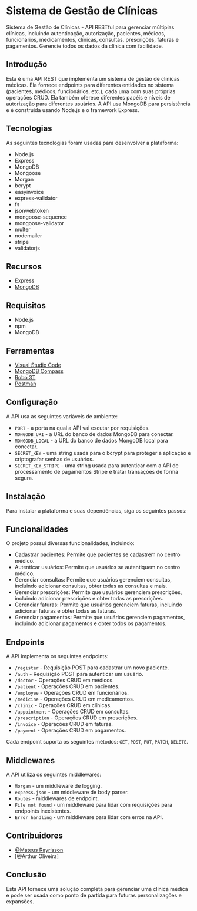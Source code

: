 # Sistema de Gestão de Clínicas
Sistema de Gestão de Clínicas - API RESTful para gerenciar múltiplas clínicas, incluindo autenticação, autorização, pacientes, médicos, funcionários, medicamentos, clínicas, consultas, prescrições, faturas e pagamentos. Gerencie todos os dados da clínica com facilidade.

## Introdução
Esta é uma API REST que implementa um sistema de gestão de clínicas médicas. Ela fornece endpoints para diferentes entidades no sistema (pacientes, médicos, funcionários, etc.), cada uma com suas próprias operações CRUD. Ela também oferece diferentes papéis e níveis de autorização para diferentes usuários. A API usa MongoDB para persistência e é construída usando Node.js e o framework Express.

## Tecnologias
As seguintes tecnologias foram usadas para desenvolver a plataforma:

- Node.js
- Express
- MongoDB
- Mongoose
- Morgan
- bcrypt
- easyinvoice
- express-validator
- fs
- jsonwebtoken
- mongoose-sequence
- mongoose-validator
- multer
- nodemailer
- stripe
- validatorjs

## Recursos

- [Express](https://expressjs.com/)
- [MongoDB](https://www.mongodb.com/)

## Requisitos

* Node.js
* npm
* MongoDB

## Ferramentas

- [Visual Studio Code](https://code.visualstudio.com/)
- [MongoDB Compass](https://www.mongodb.com/products/compass)
- [Robo 3T](https://robomongo.org/)
- [Postman](https://www.postman.com/)

## Configuração

A API usa as seguintes variáveis de ambiente:

* `PORT` - a porta na qual a API vai escutar por requisições.
* `MONGODB_URI` - a URL do banco de dados MongoDB para conectar.
* `MONGODB_LOCAL` - a URL do banco de dados MongoDB local para conectar.
* `SECRET_KEY` - uma string usada para o bcrypt para proteger a aplicação e criptografar senhas de usuários.
* `SECRET_KEY_STRIPE` - uma string usada para autenticar com a API de processamento de pagamentos Stripe e tratar transações de forma segura.

## Instalação
Para instalar a plataforma e suas dependências, siga os seguintes passos:

## Funcionalidades

O projeto possui diversas funcionalidades, incluindo:

- Cadastrar pacientes: Permite que pacientes se cadastrem no centro médico.
- Autenticar usuários: Permite que usuários se autentiquem no centro médico.
- Gerenciar consultas: Permite que usuários gerenciem consultas, incluindo adicionar consultas, obter todas as consultas e mais.
- Gerenciar prescrições: Permite que usuários gerenciem prescrições, incluindo adicionar prescrições e obter todas as prescrições.
- Gerenciar faturas: Permite que usuários gerenciem faturas, incluindo adicionar faturas e obter todas as faturas.
- Gerenciar pagamentos: Permite que usuários gerenciem pagamentos, incluindo adicionar pagamentos e obter todos os pagamentos.


## Endpoints

A API implementa os seguintes endpoints:

* `/register` - Requisição POST para cadastrar um novo paciente.
* `/auth` - Requisição POST para autenticar um usuário.
* `/doctor` - Operações CRUD em médicos.
* `/patient` - Operações CRUD em pacientes.
* `/employee` - Operações CRUD em funcionários.
* `/medicine` - Operações CRUD em medicamentos.
* `/clinic` - Operações CRUD em clínicas.
* `/appointment` - Operações CRUD em consultas.
* `/prescription` - Operações CRUD em prescrições.
* `/invoice` - Operações CRUD em faturas.
* `/payment` - Operações CRUD em pagamentos.

Cada endpoint suporta os seguintes métodos: `GET`, `POST`, `PUT`, `PATCH`, `DELETE`.



## Middlewares

A API utiliza os seguintes middlewares:

* `Morgan` - um middleware de logging.
* `express.json` - um middleware de body parser.
* `Routes` - middlewares de endpoint.
* `File not found` - um middleware para lidar com requisições para endpoints inexistentes.
* `Error handling` - um middleware para lidar com erros na API.

## Contribuidores
- [@Mateus Rayrisson](https://github.com/hassan9810)
- [@Arthur Oliveira]

## Conclusão

Esta API fornece uma solução completa para gerenciar uma clínica médica e pode ser usada como ponto de partida para futuras personalizações e expansões.
